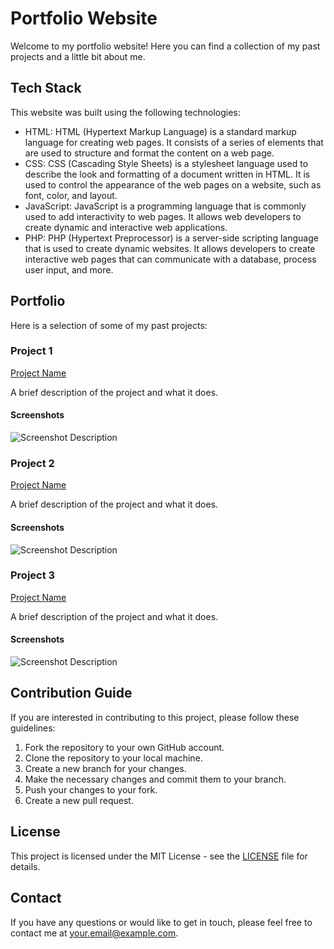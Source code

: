 # Portfolio Website

Welcome to my portfolio website! Here you can find a collection of my past projects and a little bit about me.

## Tech Stack

This website was built using the following technologies:

- HTML: HTML (Hypertext Markup Language) is a standard markup language for creating web pages. It consists of a series of elements that are used to structure and format the content on a web page.
- CSS: CSS (Cascading Style Sheets) is a stylesheet language used to describe the look and formatting of a document written in HTML. It is used to control the appearance of the web pages on a website, such as font, color, and layout.
- JavaScript: JavaScript is a programming language that is commonly used to add interactivity to web pages. It allows web developers to create dynamic and interactive web applications.
- PHP: PHP (Hypertext Preprocessor) is a server-side scripting language that is used to create dynamic websites. It allows developers to create interactive web pages that can communicate with a database, process user input, and more.

## Portfolio

Here is a selection of some of my past projects:

### Project 1

[Project Name](link-to-project)

A brief description of the project and what it does.

#### Screenshots

![Screenshot Description](screenshots/screenshot-file-name.png)

### Project 2

[Project Name](link-to-project)

A brief description of the project and what it does.

#### Screenshots

![Screenshot Description](screenshots/screenshot-file-name.png)

### Project 3

[Project Name](link-to-project)

A brief description of the project and what it does.

#### Screenshots

![Screenshot Description](screenshots/screenshot-file-name.png)

## Contribution Guide

If you are interested in contributing to this project, please follow these guidelines:

1. Fork the repository to your own GitHub account.
2. Clone the repository to your local machine.
3. Create a new branch for your changes.
4. Make the necessary changes and commit them to your branch.
5. Push your changes to your fork.
6. Create a new pull request.

## License

This project is licensed under the MIT License - see the [LICENSE](LICENSE) file for details.

## Contact

If you have any questions or would like to get in touch, please feel free to contact me at [your.email@example.com](mailto:your.email@example.com).
